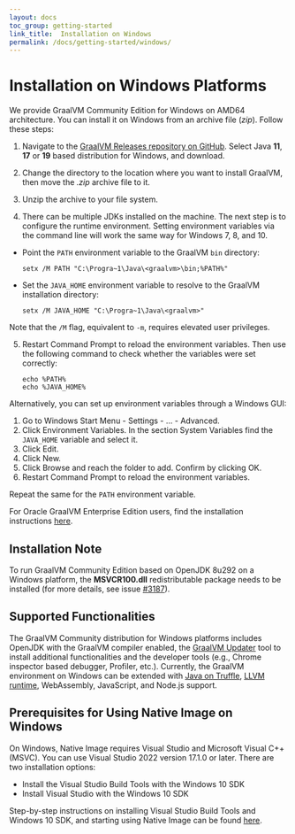 ```yaml
---
layout: docs
toc_group: getting-started
link_title:  Installation on Windows
permalink: /docs/getting-started/windows/
---
```


# Installation on Windows Platforms

We provide GraalVM Community Edition for Windows on AMD64 architecture. You can install it on Windows from an archive file (_zip_).
Follow these steps:

1. Navigate to the [GraalVM Releases repository on GitHub](https://github.com/graalvm/graalvm-ce-builds/releases). Select Java **11**, **17** or **19** based distribution for Windows, and download.

2. Change the directory to the location where you want to install GraalVM, then move the _.zip_ archive file to it.

3. Unzip the archive to your file system.

4. There can be multiple JDKs installed on the machine. The next step is to configure the runtime environment. Setting environment variables via the command line will work the same way for Windows 7, 8, and 10.
  - Point the `PATH` environment variable to the GraalVM `bin` directory:
    ```shell
    setx /M PATH "C:\Progra~1\Java\<graalvm>\bin;%PATH%"
    ```
  - Set the `JAVA_HOME` environment variable to resolve to the GraalVM installation directory:
    ```shell
    setx /M JAVA_HOME "C:\Progra~1\Java\<graalvm>"
    ```
  Note that the `/M` flag, equivalent to `-m`, requires elevated user privileges.

5. Restart Command Prompt to reload the environment variables. Then use the following command to check whether the variables were set correctly:
    ```shell
    echo %PATH%
    echo %JAVA_HOME%
    ```

Alternatively, you can set up environment variables through a Windows GUI:

1. Go to Windows Start Menu - Settings - ... - Advanced.
2. Click Environment Variables. In the section System Variables find the `JAVA_HOME` variable and select it.
3. Click Edit.
4. Click New.
5. Click Browse and reach the folder to add. Confirm by clicking OK.
6. Restart Command Prompt to reload the environment variables.

Repeat the same for the `PATH` environment variable.

For Oracle GraalVM Enterprise Edition users, find the installation instructions [here](https://docs.oracle.com/en/graalvm/enterprise/22/docs/getting-started/installation-windows/).

## Installation Note

To run GraalVM Community Edition based on OpenJDK 8u292 on a Windows platform, the **MSVCR100.dll** redistributable package needs to be installed (for more details, see issue [#3187](https://github.com/oracle/graal/issues/3187#issuecomment-784234990)).

## Supported Functionalities

The GraalVM Community distribution for Windows platforms includes OpenJDK with the GraalVM compiler enabled, the [GraalVM Updater](../../reference-manual/graalvm-updater.md) tool to install additional functionalities and the developer tools (e.g., Chrome inspector based debugger, Profiler, etc.).
Currently, the GraalVM environment on Windows can be extended with [Java on Truffle](../../reference-manual/java-on-truffle/README.md), [LLVM runtime](../../reference-manual/llvm/README.md), WebAssembly, JavaScript, and Node.js support.

## Prerequisites for Using Native Image on Windows
On Windows, Native Image requires Visual Studio and Microsoft Visual C++(MSVC).
You can use Visual Studio 2022 version 17.1.0 or later.
There are two installation options:
- Install the Visual Studio Build Tools with the Windows 10 SDK
- Install Visual Studio with the Windows 10 SDK

Step-by-step instructions on installing Visual Studio Build Tools and Windows 10 SDK, and starting using Native Image can be found [here](https://medium.com/graalvm/using-graalvm-and-native-image-on-windows-10-9954dc071311).
